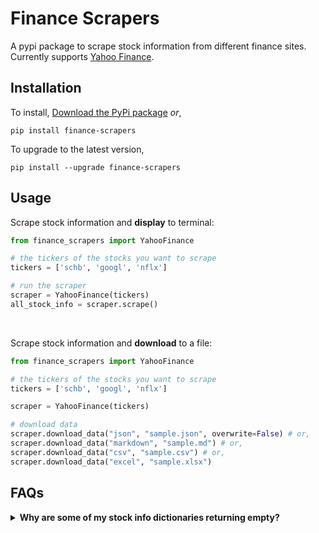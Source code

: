 # Finance Scrapers
A pypi package to scrape stock information from different finance sites. Currently supports [Yahoo Finance](finance.yahoo.com).

## Installation
To install, [Download the PyPi package](https://pypi.org/project/finance-scrapers/0.0.2/#files) _or_,
```
pip install finance-scrapers
```
To upgrade to the latest version,
```
pip install --upgrade finance-scrapers
```

## Usage
Scrape stock information and __display__ to terminal:
```python
from finance_scrapers import YahooFinance

# the tickers of the stocks you want to scrape
tickers = ['schb', 'googl', 'nflx']

# run the scraper
scraper = YahooFinance(tickers)
all_stock_info = scraper.scrape()
```

<br>

Scrape stock information and __download__ to a file:
```python
from finance_scrapers import YahooFinance

# the tickers of the stocks you want to scrape
tickers = ['schb', 'googl', 'nflx']

scraper = YahooFinance(tickers)

# download data
scraper.download_data("json", "sample.json", overwrite=False) # or,
scraper.download_data("markdown", "sample.md") # or,
scraper.download_data("csv", "sample.csv") # or,
scraper.download_data("excel", "sample.xlsx")
```


## FAQs

<details>
    <summary style="font-weight: bold">Why are some of my stock info dictionaries returning empty?</summary>
    <hr>
    This indicates that the stock provided does not actually exist. It could be the
    case that you made a typo, wrote the wrong ticker, etc. In the future, a feature will be added to allow you to re-enter a stock if it could not be found.
</details>